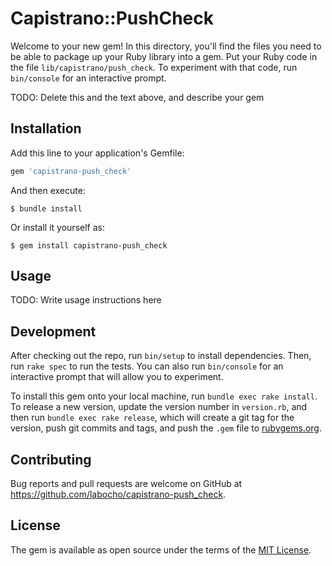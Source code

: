 # Capistrano::PushCheck

Welcome to your new gem! In this directory, you'll find the files you need to be able to package up your Ruby library into a gem. Put your Ruby code in the file `lib/capistrano/push_check`. To experiment with that code, run `bin/console` for an interactive prompt.

TODO: Delete this and the text above, and describe your gem

## Installation

Add this line to your application's Gemfile:

```ruby
gem 'capistrano-push_check'
```

And then execute:

    $ bundle install

Or install it yourself as:

    $ gem install capistrano-push_check

## Usage

TODO: Write usage instructions here

## Development

After checking out the repo, run `bin/setup` to install dependencies. Then, run `rake spec` to run the tests. You can also run `bin/console` for an interactive prompt that will allow you to experiment.

To install this gem onto your local machine, run `bundle exec rake install`. To release a new version, update the version number in `version.rb`, and then run `bundle exec rake release`, which will create a git tag for the version, push git commits and tags, and push the `.gem` file to [rubygems.org](https://rubygems.org).

## Contributing

Bug reports and pull requests are welcome on GitHub at https://github.com/labocho/capistrano-push_check.


## License

The gem is available as open source under the terms of the [MIT License](https://opensource.org/licenses/MIT).

